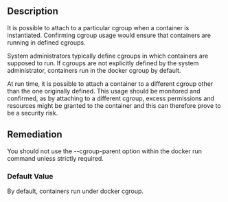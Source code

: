 ## Description

It is possible to attach to a particular cgroup when a container is instantiated. Confirming cgroup usage would ensure that containers are running in defined cgroups.

System administrators typically define cgroups in which containers are supposed to run. If cgroups are not explicitly defined by the system administrator, containers run in the docker cgroup by default.

At run time, it is possible to attach a container to a different cgroup other than the one originally defined. This usage should be monitored and confirmed, as by attaching to a different cgroup, excess permissions and resources might be granted to the container and this can therefore prove to be a security risk.

## Remediation

You should not use the --cgroup-parent option within the docker run command unless strictly required.

### Default Value

By default, containers run under docker cgroup.
